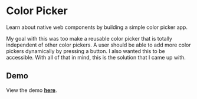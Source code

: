 # Color Picker
Learn about native web components by building a simple color picker app.

My goal with this was too make a reusable color picker that is totally independent of other color pickers. A user should be able to add more color pickers dynamically by pressing a button. I also wanted this to be accessible. With all of that in mind, this is the solution that I came up with.

## Demo
View the demo [**here**](https://codepen.io/maxshuty/pen/MWyBrKB).
